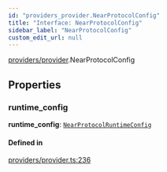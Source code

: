 ```yaml
---
id: "providers_provider.NearProtocolConfig"
title: "Interface: NearProtocolConfig"
sidebar_label: "NearProtocolConfig"
custom_edit_url: null
---
```


[providers/provider](../modules/providers_provider.md).NearProtocolConfig

## Properties

### runtime\_config

 **runtime\_config**: [`NearProtocolRuntimeConfig`](providers_provider.NearProtocolRuntimeConfig.md)

#### Defined in

[providers/provider.ts:236](https://github.com/maxhr/near--near-api-js/blob/81563440/packages/near-api-js/src/providers/provider.ts#L236)
